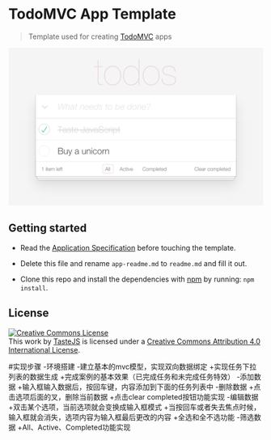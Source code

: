 # TodoMVC App Template

> Template used for creating [TodoMVC](http://todomvc.com) apps

![](https://github.com/tastejs/todomvc-app-css/raw/master/screenshot.png)


## Getting started

- Read the [Application Specification](https://github.com/tastejs/todomvc/blob/master/app-spec.md) before touching the template.

- Delete this file and rename `app-readme.md` to `readme.md` and fill it out.

- Clone this repo and install the dependencies with [npm](https://npmjs.com) by running: `npm install`.


## License

<a rel="license" href="http://creativecommons.org/licenses/by/4.0/deed.en_US"><img alt="Creative Commons License" style="border-width:0" src="http://i.creativecommons.org/l/by/4.0/80x15.png" /></a><br />This <span xmlns:dct="http://purl.org/dc/terms/" href="http://purl.org/dc/dcmitype/InteractiveResource" rel="dct:type">work</span> by <a xmlns:cc="http://creativecommons.org/ns#" href="http://sindresorhus.com" property="cc:attributionName" rel="cc:attributionURL">TasteJS</a> is licensed under a <a rel="license" href="http://creativecommons.org/licenses/by/4.0/deed.en_US">Creative Commons Attribution 4.0 International License</a>.


#实现步骤
-环境搭建
-建立基本的mvc模型，实现双向数据绑定
	+实现任务下拉列表的数据生成
	+完成案例的基本效果（已完成任务和未完成任务特效）
-添加数据
	+输入框输入数据后，按回车键，内容添加到下面的任务列表中
-删除数据
	+点击选项后面的叉，删除当前数据
	+点击clear completed按钮功能实现
-编辑数据
	+双击某个选项，当前选项就会变换成输入框模式
	+当按回车或者失去焦点时候，输入框就会消失，选项内容为输入框最后更改的内容
	+全选和全不选功能
-筛选数据
	+All、Active、Completed功能实现
	
